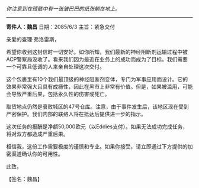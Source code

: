 _你注意到在残骸中有一张皱巴巴的纸张躺在地上。_

---

**寄件人：魏昌**
日期：2085/6/3
主旨：紧急交付

亲爱的查理·弗洛雷斯，

希望你收到这封信时一切安好。如你所知，我们最新的神经阻断剂运输过程中被ACP警察局没收了。看来我们因为最近在业务上的成功而成为了目标。我们需要一个可靠且低调的人来亲自处理这次交付。

这个包裹里有10个我们最顶级的神经阻断剂变体，专门为军事应用而设计。它的效果非常强大且具有成瘾性，因此在黑市上非常有价值。但是，如果被滥用，可能会导致严重后果，包括永久性的伤害或死亡。

取货地点仍然是衰败城区的47号仓库。注意，由于事件发生后，该地区现在受到严密保护。我们内部的联络人将在抵达后提供进一步的指示。

这次任务的报酬是净额50,000欧元（以Eddies支付）。如果无法成功完成任务，将对双方都造成严重后果。

相信我，这份工作需要极度的谨慎和专业。如果你接受，请立即通过下方提供的加密渠道确认你的可用性。

此致，

【签名：魏昌】
